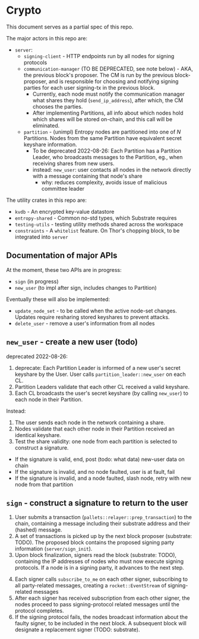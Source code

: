 # Crypto

This document serves as a partial spec of this repo.

The major actors in this repo are:


- `server`:
  - `signing-client` - HTTP endpoints run by all nodes for signing protocols
  - `communication-manager` (TO BE DEPRECATED, see note below) - AKA, the previous block's proposer. The CM is run by the previous block-proposer, and is responsible for choosing and notifying signing parties for each user signing-tx in the previous block.
    - Currently, each node must notify the communication manager what shares they hold (`send_ip_address`), after which, the CM chooses the parties.
    - After implementing Partitions, all info about which nodes hold which shares will be stored on-chain, and this call will be eliminated.
  - `partition` - (unimpl) Entropy nodes are partitioned into one of $N$ Partitions. Nodes from the same Partition have equivalent secret keyshare information.
    - To be deprecated 2022-08-26: Each Partition has a Partition Leader, who broadcasts messages to the Partition, eg., when receiving shares from new users.
    - instead: `new_user`: user contacts all nodes in the network directly with a message containing that node's share
      - why: reduces complexity, avoids issue of malicious committee leader

The utility crates in this repo are:

- `kvdb` - An encrypted key-value datastore
- `entropy-shared` - Common no-std types, which Substrate requires
- `testing-utils` - testing utility methods shared across the workspace
- `constraints` - A `whitelist` feature. On Thor's chopping block, to be integrated into `server`

## Documentation of major APIs

At the moment, these two APIs are in progress:

- `sign` (in progress)
- `new_user` (to impl after sign, includes changes to Partition)

Eventually these will also be implemented:
<!-- - `update_partition_leader` - update the node's Partition leader. -->
- `update_node_set` - to be called when the active node-set changes. Updates require resharing stored keyshares to prevent attacks.
- `delete_user` - remove a user's information from all nodes

## `new_user` - create a new user (todo)

deprecated 2022-08-26:

1. deprecate: Each Partition Leader is informed of a new user's secret keyshare by the User. User calls `partition_leader::new_user` on each CL.
2. Partition Leaders validate that each other CL received a valid keyshare.
3. Each CL broadcasts the user's secret keyshare (by calling `new_user`) to each node in their Partition.

Instead:

1. The user sends each node in the network containing a share.
2. Nodes validate that each other node in their Partition received an identical keyshare.
3. Test the share validity: one node from each partition is selected to construct a signature.

- If the signature is valid, end, post (todo: what data) new-user data on chain
- If the signature is invalid, and no node faulted, user is at fault, fail
- If the signature is invalid, and a node faulted, slash node, retry with new node from that partition

## `sign` - construct a signature to return to the user

1. User submits a transaction (`pallets::relayer::prep_transaction`) to the chain, containing a message including their substrate address and their (hashed) message.
2. A set of transactions is picked up by the next block proposer (substrate: TODO). The proposed block contains the proposed signing party information (`server/sign_init`).
3. Upon block finalization, signers read the block (substrate: TODO), containing the IP addresses of nodes who must now execute signing protocols. If a node is in a signing party, it advances to the next step.
<!-- 2. In the next block, an offchain worker is created (`pallet::propagation::offchain_worker`) -->
<!--   - currently: by each node. The communication manager waits for calls from each other node about node party information. -->
<!--   - eventually: after implementing Partitions, the communication manager will already have this information from on-chain. -->
<!-- 3. CM chooses a signing party (`communication_manager::handle_signing`) -->
<!-- 4. CM broadcasts the party information, calling `new_party` on each selected signer -->
4. Each signer calls `subscribe_to_me` on each other signer, subscribing to all party-related messages, creating a `rocket::EventStream` of signing-related messages
5. After each signer has received subscription from each other signer, the nodes proceed to pass signing-protocol related messages until the protocol completes.
6. If the signing protocol fails, the nodes broadcast information about the faulty signer, to be included in the next block. A subsequent block will designate a replacement signer (TODO: substrate).
